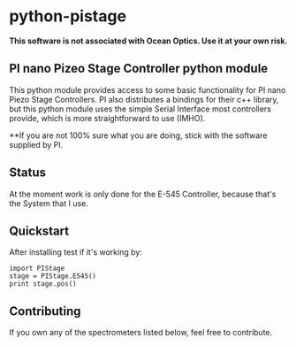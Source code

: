 python-pistage
==============

**This software is not associated with Ocean Optics. Use it at your own risk.**

## PI nano Pizeo Stage Controller python module ##

This python module provides access to some basic functionality for PI nano Piezo Stage 
Controllers. PI also distributes a bindings for their c++ library, but this python module uses 
the simple Serial Interface most controllers provide, which is more straightforward to use (IMHO).

**If you are not 100% sure what you are doing, stick with
the software supplied by PI.

## Status ##

At the moment work is only done for the E-545 Controller, because that's the System that I use. 

## Quickstart ##

After installing test if it's working by:

```
import PIStage
stage = PIStage.E545()
print stage.pos()
```

## Contributing ##

If you own any of the spectrometers listed below, feel free to contribute.
